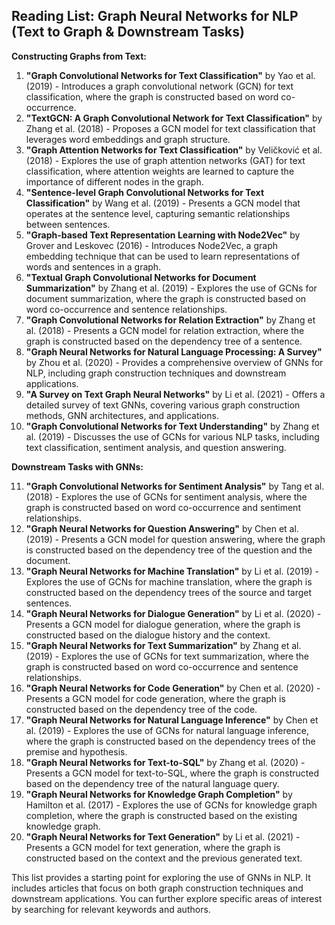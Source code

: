 ## Reading List: Graph Neural Networks for NLP (Text to Graph & Downstream Tasks)

**Constructing Graphs from Text:**

1. **"Graph Convolutional Networks for Text Classification"** by Yao et al. (2019) - Introduces a graph convolutional network (GCN) for text classification, where the graph is constructed based on word co-occurrence.
2. **"TextGCN: A Graph Convolutional Network for Text Classification"** by Zhang et al. (2018) - Proposes a GCN model for text classification that leverages word embeddings and graph structure.
3. **"Graph Attention Networks for Text Classification"** by Veličković et al. (2018) - Explores the use of graph attention networks (GAT) for text classification, where attention weights are learned to capture the importance of different nodes in the graph.
4. **"Sentence-level Graph Convolutional Networks for Text Classification"** by Wang et al. (2019) - Presents a GCN model that operates at the sentence level, capturing semantic relationships between sentences.
5. **"Graph-based Text Representation Learning with Node2Vec"** by Grover and Leskovec (2016) - Introduces Node2Vec, a graph embedding technique that can be used to learn representations of words and sentences in a graph.
6. **"Textual Graph Convolutional Networks for Document Summarization"** by Zhang et al. (2019) - Explores the use of GCNs for document summarization, where the graph is constructed based on word co-occurrence and sentence relationships.
7. **"Graph Convolutional Networks for Relation Extraction"** by Zhang et al. (2018) - Presents a GCN model for relation extraction, where the graph is constructed based on the dependency tree of a sentence.
8. **"Graph Neural Networks for Natural Language Processing: A Survey"** by Zhou et al. (2020) - Provides a comprehensive overview of GNNs for NLP, including graph construction techniques and downstream applications.
9. **"A Survey on Text Graph Neural Networks"** by Li et al. (2021) - Offers a detailed survey of text GNNs, covering various graph construction methods, GNN architectures, and applications.
10. **"Graph Convolutional Networks for Text Understanding"** by Zhang et al. (2019) - Discusses the use of GCNs for various NLP tasks, including text classification, sentiment analysis, and question answering.

**Downstream Tasks with GNNs:**

11. **"Graph Convolutional Networks for Sentiment Analysis"** by Tang et al. (2018) - Explores the use of GCNs for sentiment analysis, where the graph is constructed based on word co-occurrence and sentiment relationships.
12. **"Graph Neural Networks for Question Answering"** by Chen et al. (2019) - Presents a GCN model for question answering, where the graph is constructed based on the dependency tree of the question and the document.
13. **"Graph Neural Networks for Machine Translation"** by Li et al. (2019) - Explores the use of GCNs for machine translation, where the graph is constructed based on the dependency trees of the source and target sentences.
14. **"Graph Neural Networks for Dialogue Generation"** by Li et al. (2020) - Presents a GCN model for dialogue generation, where the graph is constructed based on the dialogue history and the context.
15. **"Graph Neural Networks for Text Summarization"** by Zhang et al. (2019) - Explores the use of GCNs for text summarization, where the graph is constructed based on word co-occurrence and sentence relationships.
16. **"Graph Neural Networks for Code Generation"** by Chen et al. (2020) - Presents a GCN model for code generation, where the graph is constructed based on the dependency tree of the code.
17. **"Graph Neural Networks for Natural Language Inference"** by Chen et al. (2019) - Explores the use of GCNs for natural language inference, where the graph is constructed based on the dependency trees of the premise and hypothesis.
18. **"Graph Neural Networks for Text-to-SQL"** by Zhang et al. (2020) - Presents a GCN model for text-to-SQL, where the graph is constructed based on the dependency tree of the natural language query.
19. **"Graph Neural Networks for Knowledge Graph Completion"** by Hamilton et al. (2017) - Explores the use of GCNs for knowledge graph completion, where the graph is constructed based on the existing knowledge graph.
20. **"Graph Neural Networks for Text Generation"** by Li et al. (2021) - Presents a GCN model for text generation, where the graph is constructed based on the context and the previous generated text.

This list provides a starting point for exploring the use of GNNs in NLP. It includes articles that focus on both graph construction techniques and downstream applications. You can further explore specific areas of interest by searching for relevant keywords and authors.